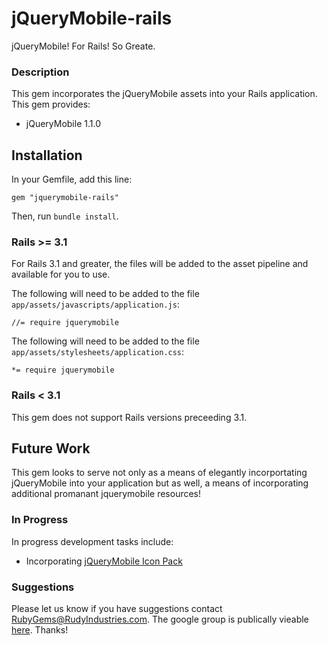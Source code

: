 # jQueryMobile-rails 

jQueryMobile! For Rails! So Greate.

### Description

This gem incorporates the jQueryMobile assets into your Rails application.
This gem provides:

* jQueryMobile 1.1.0

## Installation

In your Gemfile, add this line:

    gem "jquerymobile-rails"

Then, run `bundle install`. 

### Rails >= 3.1

For Rails 3.1 and greater, the files will be added to the asset pipeline and available for you to use. 

The following will need to be added to the file `app/assets/javascripts/application.js`:

    //= require jquerymobile

The following will need to be added to the file `app/assets/stylesheets/application.css`:

    *= require jquerymobile


### Rails \< 3.1

This gem does not support Rails versions preceeding 3.1.

## Future Work

This gem looks to serve not only as a means of elegantly incorportating jQueryMobile into your 
application but as well, a means of incorporating additional promanant jquerymobile resources!

### In Progress
In progress development tasks include:

* Incorporating [jQueryMobile Icon Pack](https://github.com/commadelimited/jQuery-Mobile-Icon-Pack)

### Suggestions
Please let us know if you have suggestions contact RubyGems@RudyIndustries.com.  The google group is publically vieable
[here](https://groups.google.com/a/rudyindustries.com/group/RubyGems/topics). Thanks!
